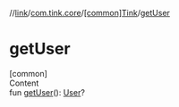 //[link](../../index.md)/[com.tink.core](../index.md)/[[common]Tink](index.md)/[getUser](get-user.md)



# getUser  
[common]  
Content  
fun [getUser](get-user.md)(): [User](../../com.tink.model.user/[common]-user/index.md)?  



